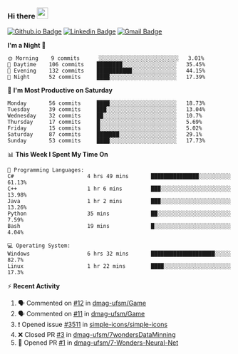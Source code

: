 ### Hi there <img src="https://media.giphy.com/media/hvRJCLFzcasrR4ia7z/giphy.gif" width="25px">

[![Github.io Badge](https://img.shields.io/badge/-bettker.github.io-181717?style=flat-square&logo=Github&logoColor=white&link=https://bettker.github.io/)](https://bettker.github.io/)
[![Linkedin Badge](https://img.shields.io/badge/-bettker-0077b5?style=flat-square&logo=Linkedin&logoColor=white&link=https://www.linkedin.com/in/bettker/)](https://www.linkedin.com/in/bettker/)
[![Gmail Badge](https://img.shields.io/badge/-rafaelvalesb@gmail.com-d14836?style=flat-square&logo=Gmail&logoColor=white&link=mailto:rafaelvalesb@gmail.com)](mailto:rafaelvalesb@gmail.com)
<!-- [![Lattes Badge](https://img.shields.io/badge/-Rafael%20Vales%20Bettker-007db8?style=flat-square&logo=Lattes&logoColor=white&link=http://lattes.cnpq.br/3589185800002751)](http://lattes.cnpq.br/3589185800002751) check the color -->

<!--
![bettker's github stats](https://github-readme-stats.vercel.app/api?username=bettker&hide=stars&count_private=true&show_icons=true&include_all_commits=true&title_color=444444&text_color=888888&background_color=111111&icon_color=ffc83d&hide_border=true)
-->

<!--START_SECTION:waka-->
**I'm a Night 🦉** 

```text
🌞 Morning    9 commits      ░░░░░░░░░░░░░░░░░░░░░░░░░   3.01% 
🌆 Daytime    106 commits    ████████░░░░░░░░░░░░░░░░░   35.45% 
🌃 Evening    132 commits    ███████████░░░░░░░░░░░░░░   44.15% 
🌙 Night      52 commits     ████░░░░░░░░░░░░░░░░░░░░░   17.39%

```
📅 **I'm Most Productive on Saturday** 

```text
Monday       56 commits     ████░░░░░░░░░░░░░░░░░░░░░   18.73% 
Tuesday      39 commits     ███░░░░░░░░░░░░░░░░░░░░░░   13.04% 
Wednesday    32 commits     ██░░░░░░░░░░░░░░░░░░░░░░░   10.7% 
Thursday     17 commits     █░░░░░░░░░░░░░░░░░░░░░░░░   5.69% 
Friday       15 commits     █░░░░░░░░░░░░░░░░░░░░░░░░   5.02% 
Saturday     87 commits     ███████░░░░░░░░░░░░░░░░░░   29.1% 
Sunday       53 commits     ████░░░░░░░░░░░░░░░░░░░░░   17.73%

```


📊 **This Week I Spent My Time On** 

```text
💬 Programming Languages: 
C#                       4 hrs 49 mins       ███████████████░░░░░░░░░░   61.13% 
C++                      1 hr 6 mins         ███░░░░░░░░░░░░░░░░░░░░░░   13.98% 
Java                     1 hr 2 mins         ███░░░░░░░░░░░░░░░░░░░░░░   13.26% 
Python                   35 mins             ██░░░░░░░░░░░░░░░░░░░░░░░   7.59% 
Bash                     19 mins             █░░░░░░░░░░░░░░░░░░░░░░░░   4.04%

💻 Operating System: 
Windows                  6 hrs 32 mins       ████████████████████░░░░░   82.7% 
Linux                    1 hr 22 mins        ████░░░░░░░░░░░░░░░░░░░░░   17.3%

```


<!--END_SECTION:waka-->

⚡ **Recent Activity**

<!--START_SECTION:activity-->
1. 🗣 Commented on [#12](https://github.com/dmag-ufsm/Game/issues/12) in [dmag-ufsm/Game](https://github.com/dmag-ufsm/Game)
2. 🗣 Commented on [#11](https://github.com/dmag-ufsm/Game/issues/11) in [dmag-ufsm/Game](https://github.com/dmag-ufsm/Game)
3. ❗️ Opened issue [#3511](https://github.com/simple-icons/simple-icons/issues/3511) in [simple-icons/simple-icons](https://github.com/simple-icons/simple-icons)
4. ❌ Closed PR [#3](https://github.com/dmag-ufsm/7wondersDataMinning/pull/3) in [dmag-ufsm/7wondersDataMinning](https://github.com/dmag-ufsm/7wondersDataMinning)
5. 💪 Opened PR [#1](https://github.com//dmag-ufsm/7-Wonders-Neural-Net/pull/1) in [dmag-ufsm/7-Wonders-Neural-Net](https://github.com//dmag-ufsm/7-Wonders-Neural-Net)
<!--END_SECTION:activity-->
